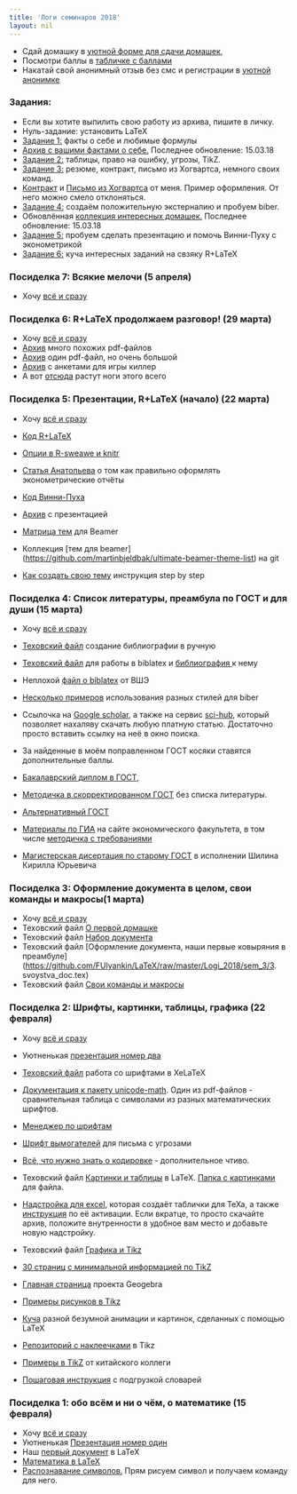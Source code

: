 ```yaml
---
title: 'Логи семинаров 2018'
layout: nil
---
```


* Сдай домашку в [уютной форме для сдачи домашек](https://docs.google.com/forms/d/1NeXvF2TvweifjkZCqfyUoEI4A_TwswzSTEzgSPH6ZPU/edit),  
* Посмотри баллы в [табличке с баллами](https://docs.google.com/spreadsheets/d/e/2PACX-1vRoFWrV3934rZdc_FRMEcnEXw4zwvIwg9JIcJMex4uXz2eI5GSwBtNIc9s8XgON5yFzXu3PddwYFg7T/pubhtml?gid=1636038328&single=true)
* Накатай свой анонимный отзыв без смс и регистрации в [уютной анонимке](https://docs.google.com/forms/d/e/1FAIpQLSfn77YbXk-hwept85Tu4y4ZZs5rtCK0kzJDeCRP08Y1_5v3dw/viewform)

### Задания:

* Если вы хотите выпилить свою работу из архива, пишите в личку.
* Нуль-задание: установить LaTeX
* [Задание 1:](https://github.com/FUlyankin/LaTeX/raw/master/Logi_2018/Homework_2018/hw1.pdf) факты о себе и любимые формулы
* [Архив с вашими фактами о себе.](https://github.com/FUlyankin/LaTeX/raw/master/Logi_2018/Done_homework/HW_1.zip) Последнее обновление: 15.03.18
* [Задание 2:](https://github.com/FUlyankin/LaTeX/raw/master/Logi_2018/Homework_2018/hw2.pdf) таблицы, право на ошибку, угрозы, TikZ.
* [Задание 3:](https://github.com/FUlyankin/LaTeX/raw/master/Logi_2018/Homework_2018/hw3.pdf) резюме, контракт, письмо из Хогвартса, немного своих команд.
* [Контракт](https://github.com/FUlyankin/LaTeX/blob/master/Logi_2017%20(old_materials)/Canonical_hw/Филя/contract.pdf) и [Письмо из Хогвартса](https://github.com/FUlyankin/LaTeX/blob/master/Logi_2017%20(old_materials)/Canonical_hw/Филя/hogwarts.pdf) от меня. Пример оформления. От него можно смело отклоняться.
* [Задание 4:](https://github.com/FUlyankin/LaTeX/raw/master/Logi_2018/Homework_2018/hw4.pdf) создаём положительную экстерналию и пробуем biber.
* Обновлённая [коллекция интересных домашек.](https://github.com/FUlyankin/LaTeX/raw/master/Logi_2018/Done_homework/smth_interesting.zip) Последнее обновление: 15.03.18
* [Задание 5:](https://github.com/FUlyankin/LaTeX/raw/master/Logi_2018/Homework_2018/hw5.pdf) пробуем сделать презентацию и помочь Винни-Пуху с эконометрикой
* [Задание 6:](https://github.com/FUlyankin/LaTeX/raw/master/Logi_2018/Homework_2018/hw6.pdf) куча интересных заданий на свзяку R+LaTeX


### Посиделка 7: Всякие мелочи (5 апреля)
* Хочу [всё и сразу](https://github.com/FUlyankin/LaTeX/blob/master/Logi_2018/sem_7/sem_7.zip)


### Посиделка 6: R+LaTeX продолжаем разговор! (29 марта)
* Хочу [всё и сразу](https://github.com/FUlyankin/LaTeX/blob/master/Logi_2018/sem_6/sem_6.zip)
* [Архив](https://github.com/FUlyankin/LaTeX/raw/master/Logi_2018/sem_6/many_pdf.zip) много похожих pdf-файлов
* [Архив](https://github.com/FUlyankin/LaTeX/raw/master/Logi_2018/sem_6/longpfd.zip) один pdf-файл, но очень большой
* [Архив](https://github.com/FUlyankin/LaTeX/raw/master/Logi_2018/sem_6/Killer_game.zip) с анкетами для игры киллер
* А вот [отсюда](https://botthoughts.wordpress.com/2012/05/17/generating-reports-for-different-data-sets-using-brew-and-knitr/) растут ноги этого всего



### Посиделка 5: Презентации, R+LaTeX (начало) (22 марта)
* Хочу [всё и сразу](https://github.com/FUlyankin/LaTeX/blob/master/Logi_2018/sem_5/sem_5.zip)
* [Код R+LaTeX](https://github.com/FUlyankin/LaTeX/blob/master/Logi_2018/sem_5/R%2BLaTeX_beginner/R%2BLaTeX.Rnw)
* [Опции в R-sweawe и knitr](http://yihui.name/knitr/options/)
* [Статья Анатольева](http://quantile.ru/04/04-SA.pdf) о том как правильно оформлять эконометрические отчёты
* [Код Винни-Пуха](https://github.com/FUlyankin/LaTeX/blob/master/Logi_2018/Homework_2018/hw_5_script.R)

* [Архив](https://github.com/FUlyankin/LaTeX/raw/master/Logi_2018/sem_5/Prezentation.zip) с презентацией
*  [Матрица тем](https://www.hartwork.org/beamer-theme-matrix/) для Beamer
* Коллекция [тем для beamer] (https://github.com/martinbjeldbak/ultimate-beamer-theme-list) на git
* [Как создать свою тему](http://hamaluik.com/posts/better-beamer-themes/) инструкция step by step




### Посиделка 4: Список литературы, преамбула по ГОСТ и для души (15 марта)
* Хочу [всё и сразу](https://raw.githubusercontent.com/FUlyankin/LaTeX/master/Logi_2018/sem_4/sem_4.zip)
* [Texовский файл](https://github.com/FUlyankin/LaTeX/raw/master/Logi_2018/sem_4/Bibliograthy/my_bibliograthy.tex) создание библиографии в ручную
* [Texовский файл](https://github.com/FUlyankin/LaTeX/raw/master/Logi_2018/sem_4/Bibliograthy/biblatex/my_book.tex) для работы в biblatex и [библиография ](https://github.com/FUlyankin/LaTeX/blob/master/Logi_2018/sem_4/Bibliograthy/biblatex/ex_biblio.bib) к нему
* Неплохой [файл о biblatex](https://github.com/FUlyankin/LaTeX/blob/master/Logi_2018/sem_4/Bibliograthy/HSE.pdf) от ВШЭ
* [Несколько примеров](https://ru.sharelatex.com/learn/Biblatex_bibliography_styles) использования разных стилей для biber
* Ссылочка на [Google scholar](https://scholar.google.ru/), а также на сервис [sci-hub](http://www.sci-hub.tw/), который позволяет нахаляву скачать любую платную статью. Достаточно просто вставить ссылку на неё в окно поиска.

* За найденные в моём поправленном ГОСТ косяки ставятся дополнительные баллы.
* [Бакалаврский диплом в ГОСТ](https://github.com/FUlyankin/LaTeX/raw/master/preamble/My_gost_diploma.zip),
* [Методичка в скорректированном ГОСТ](https://github.com/FUlyankin/LaTeX/raw/master/preamble/My_gost_metodichka.zip) без списка литературы.
* [Альтернативный ГОСТ](https://github.com/AndreyAkinshin/Russian-Phd-LaTeX-Dissertation-Template)
* [Материалы по ГИА](http://economy.ranepa.ru/studentam/gia/) на сайте экономического факультета, в том числе [методичка с требованиями](http://economy.ranepa.ru/new/wp-content/uploads/2016/03/Metod-oform-bakalavr-2016.pdf)
* [Магистерская дисертация по старому ГОСТ](https://github.com/FUlyankin/LaTeX/blob/master/preamble/KShilin_gost.zip) в исполнении Шилина Кирилла Юрьевича


### Посиделка 3: Оформление документа в целом, свои команды и макросы(1 марта)
* Хочу [всё и сразу](https://raw.githubusercontent.com/FUlyankin/LaTeX/master/Logi_2018/sem_3/sem_3.zip)
* Texовский файл [О первой домашке](https://github.com/FUlyankin/LaTeX/raw/master/Logi_2018/sem_3/1.pro_hw_1.tex)
* Texовский файл [Набор документа](https://github.com/FUlyankin/LaTeX/raw/master/Logi_2018/sem_3/2.nabor.tex)
* Texовский файл [Оформление документа, наши первые ковыряния в преамбуле](https://github.com/FUlyankin/LaTeX/raw/master/Logi_2018/sem_3/3. svoystva_doc.tex)
* Texовский файл [Свои команды и макросы](https://github.com/FUlyankin/LaTeX/raw/master/Logi_2018/sem_3/4.makros.tex)

### Посиделка 2: Шрифты, картинки, таблицы, графика (22 февраля)
* Хочу [всё и сразу](https://raw.githubusercontent.com/FUlyankin/LaTeX/master/Logi_2018/sem_2/sem_2.zip)
* Уютненькая [презентация номер два](https://github.com/FUlyankin/LaTeX/raw/master/Logi_2018/sem_2/presentation/presa2.pdf)

* [Texовский файл](https://github.com/FUlyankin/LaTeX/raw/master/Logi_2018/sem_2/xetex_fonts.tex) работа со шрифтами в XeLaTeX
* [Документация к пакету unicode-math](https://www.ctan.org/pkg/unicode-math). Один из pdf-файлов - сравнительная таблица с символами из разных математических шрифтов.
* [Менеджер по шрифтам](http://fontba.se/)
* [Шрифт вымогателей](http://www.dafont.com/phorssa.font) для письма с угрозами
* [Всё, что нужно знать о кодировке]( http://local.joelonsoftware.com/wiki/%D0%90%D0%B1%D1%81%D0%BE%D0%BB%D1%8E%D1%82%D0%BD%D1%8B%D0%B9_%D0%9C%D0%B8%D0%BD%D0%B8%D0%BC%D1%83%D0%BC,_%D0%BA%D0%BE%D1%82%D0%BE%D1%80%D1%8B%D0%B9_%D0%9A%D0%B0%D0%B6%D0%B4%D1%8B%D0%B9_%D0%A0%D0%B0%D0%B7%D1%80%D0%B0%D0%B1%D0%BE%D1%82%D1%87%D0%B8%D0%BA_%D0%9F%D1%80%D0%BE%D0%B3%D1%80%D0%B0%D0%BC%D0%BC%D0%BD%D0%BE%D0%B3%D0%BE_%D0%9E%D0%B1%D0%B5%D1%81%D0%BF%D0%B5%D1%87%D0%B5%D0%BD%D0%B8%D1%8F_%D0%9E%D0%B1%D1%8F%D0%B7%D0%B0%D1%82%D0%B5%D0%BB%D1%8C%D0%BD%D0%BE_%D0%94%D0%BE%D0%BB%D0%B6%D0%B5%D0%BD_%D0%97%D0%BD%D0%B0%D1%82%D1%8C_%D0%BE_Unicode_%D0%B8_%D0%9D%D0%B0%D0%B1%D0%BE%D1%80%D0%B0%D1%85_%D0%A1%D0%B8%D0%BC%D0%B2%D0%BE%D0%BB%D0%BE%D0%B2) - дополнительное чтиво.

* Texовский файл [Картинки и таблицы](https://github.com/FUlyankin/LaTeX/raw/master/Logi_2018/sem_2/pict_and_tables.tex) в LaTeX. [Папка с картинками](https://github.com/FUlyankin/LaTeX/raw/master/Logi_2018/sem_2/images.zip) для файла.
* [Надстройка для excel](https://www.ctan.org/pkg/excel2latex), которая создаёт таблички для TeXa, а также [инструкция](http://tex.stackexchange.com/questions/24897/using-excel2latex-in-excel-2010) по её активации. Если вкратце, то просто скачайте архив, положите внутренности в удобное вам место и добавьте новую надстройку.

* Texовский файл [Графика и Tikz](https://github.com/FUlyankin/LaTeX/raw/master/Logi_2018/sem_2/grathics_latex.tex)
*  [30 страниц с минимальной информацией по TikZ](http://cremeronline.com/LaTeX/minimaltikz.pdf )
*  [Главная страница](https://www.geogebra.org/cms/ru/) проекта Geogebra
*  [Примеры рисунков в Tikz](http://www.texample.net/tikz/)                
*  [Куча](http://tex.stackexchange.com/questions/158668/nice-scientific-pictures-show-off) разной безумной анимации и картинок, сделанных с помощью LaTeX
* [Репозиторий с наклеечками](https://github.com/FUlyankin/stickers) в Tikz
* [Примеры в TikZ](https://sites.google.com/site/kochiuyu/Tikz#TOC-Labor-Supply-Decision) от китайского коллеги

* [Пошаговая инструкция](http://blog.harrix.org/article/656) с подгрузкой словарей


### Посиделка 1: обо всём и ни о чём, о математике (15 февраля)
* Хочу [всё и сразу](https://raw.githubusercontent.com/FUlyankin/LaTeX/master/Logi_2018/sem_1/sem_1.zip)
* Уютненькая [Презентация номер один](https://github.com/FUlyankin/LaTeX/raw/master/Logi_2018/sem_1/presentation/presa.pdf)
* Наш [первый документ](https://raw.githubusercontent.com/FUlyankin/LaTeX/master/Logi_2018/sem_1/Our%20first%20LaTeX%20doc.tex) в LaTeX
* [Математика в LaTeX](https://raw.githubusercontent.com/FUlyankin/LaTeX/master/Logi_2018/sem_1/math_Latex.tex)
* [Распознавание символов.](http://detexify.kirelabs.org/classify.html) Прям рисуем символ и получаем команду для него.
